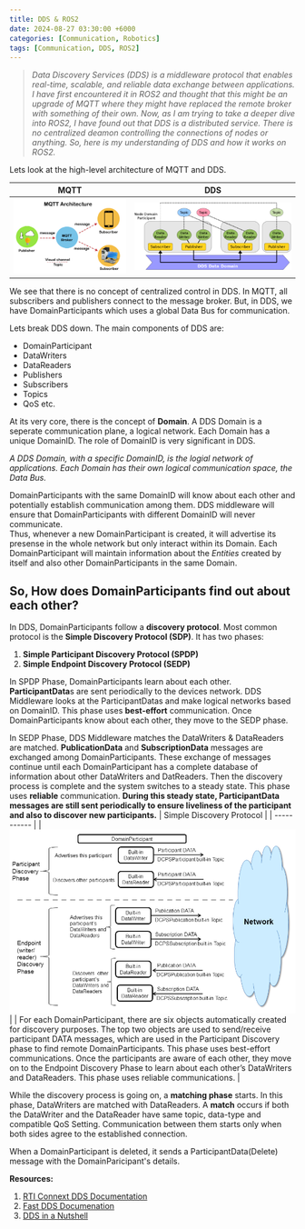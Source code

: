 ```yaml
---
title: DDS & ROS2
date: 2024-08-27 03:30:00 +6000
categories: [Communication, Robotics]
tags: [Communication, DDS, ROS2]
---
```


> *Data Discovery Services (DDS) is a middleware protocol that enables real-time, scalable, and reliable data exchange between applications.
I have first encountered it in ROS2 and thought that this might be an upgrade of MQTT where they might have replaced the remote broker with 
something of their own. Now, as I am trying to take a deeper dive into ROS2, I have found out that DDS is a distributed service. There is 
no centralized deamon controlling the connections of nodes or anything. So, here is my understanding of DDS and how it works on ROS2.*

Lets look at the high-level architecture of MQTT and DDS. 


| MQTT | DDS |
| ----------- | ----------- |
| ![MQTT Protocol Architecture](/assets/dds_ros2/mqtt-protocol3.png) | ![DDS Entities with Architecture](/assets/dds_ros2/dds-entity.png)  |

We see that there is no concept of centralized control in DDS. In MQTT, all subscribers and publishers connect to the message broker. But, in DDS, we have DomainParticipants which uses a global Data Bus for communication.

Lets break DDS down. The main components of DDS are: 
- DomainParticipant
- DataWriters 
- DataReaders
- Publishers 
- Subscribers 
- Topics 
- QoS etc.


At its very core, there is the concept of **Domain**. A DDS Domain is a seperate communication plane, a logical network. Each Domain has a unique DomainID. The role of DomainID is very significant in DDS. 

*A DDS Domain, with a specific DomainID, is the logial network of applications. Each Domain has their own logical communication space, the Data Bus.* 

DomainParticipants with the same DomainID will know about each other and potentially establish communication among them. DDS middleware will ensure that DomainParticipants with different DomainID will never communicate. \
Thus, whenever a new DomainParticipant is created, it will advertise its presense in the whole network but only interact within its Domain. Each DomainParticipant will maintain information about the *Entities* created by itself and also other DomainParticipants in the same Domain. 

## So, How does DomainParticipants find out about each other?

In DDS, DomainParticipants follow a **discovery protocol**. Most common protocol is the **Simple Discovery Protocol (SDP)**. It has two phases: 

1. **Simple Participant Discovery Protocol (SPDP)**
2. **Simple Endpoint Discovery Protocol (SEDP)**

In SPDP Phase, DomainParticipants learn about each other. **ParticipantData**s are sent periodically to the devices network. DDS Middleware looks at the ParticipantDatas and make logical networks based on DomainID. This phase uses **best-effort** communication. Once DomainParticipants know about each other, they move to the SEDP phase. 

In SEDP Phase, DDS Middleware matches the DataWriters & DataReaders are matched. **PublicationData** and **SubscriptionData** messages are exchanged among DomainParticipants. These exchange of messages continue until each DomainParticipant has a complete database of information about other DataWriters and DatReaders. Then the discovery process is complete and the system switches to a steady state. This phase uses **reliable** communication. 
**During this steady state, ParticipantData messages are still sent periodically to ensure liveliness of the participant and also to discover new participants.**
| Simple Discovery Protocol |
| ----------- |
| ![Simple Discovery Protocol](/assets/dds_ros2/BuiltinWritersAndReaders.png) |
| For each DomainParticipant, there are six objects automatically created for discovery purposes. The top two objects are used to send/receive participant DATA messages, which are used in the Participant Discovery phase to find remote DomainParticipants. This phase uses best-effort communications. Once the participants are aware of each other, they move on to the Endpoint Discovery Phase to learn about each other’s DataWriters and DataReaders. This phase uses reliable communications. |

While the discovery process is going on, a **matching phase** starts. In this phase, DataWriters are matched with DataReaders. A **match** occurs if both the DataWriter and the DataReader have same topic, data-type and compatible QoS Setting. Communication between them starts only when both sides agree to the established connection.

When a DomainParticipant is deleted, it sends a ParticipantData(Delete) message with the DomainParicipant's details.

**Resources:**
1. [RTI Connext DDS Documentation](https://community.rti.com/static/documentation/connext-dds/5.2.0/doc/manuals/connext_dds/html_files/RTI_ConnextDDS_CoreLibraries_UsersManual/index.htm)
2. [Fast DDS Documenation](https://fast-dds.docs.eprosima.com/en/stable/)
3. [DDS in a Nutshell](https://www.youtube.com/watch?v=u-saogMmKOo)
